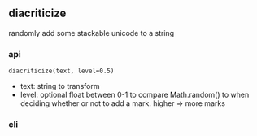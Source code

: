 diacriticize
----------------

randomly add some stackable unicode to a string

### api

`diacriticize(text, level=0.5)`
- text: string to transform
- level: optional float between 0-1 to compare Math.random() to when deciding whether or not to add a mark. higher => more marks

### cli

